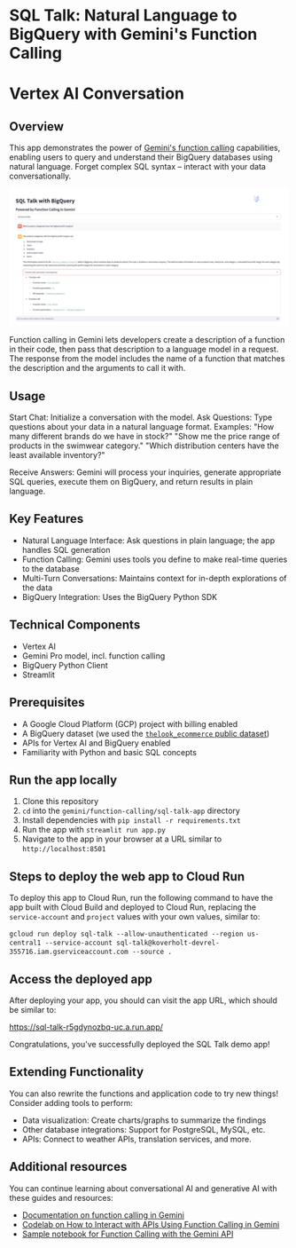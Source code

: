 # SQL Talk: Natural Language to BigQuery with Gemini's Function Calling

# Vertex AI Conversation

## Overview

This app demonstrates the power of
[Gemini's function calling](https://cloud.google.com/vertex-ai/docs/generative-ai/multimodal/function-calling)
capabilities, enabling users to query and understand their BigQuery databases
using natural language. Forget complex SQL syntax – interact with your data
conversationally.

![SQL Talk Demo App](sql-talk.png)

Function calling in Gemini lets developers create a description of a function in
their code, then pass that description to a language model in a request. The
response from the model includes the name of a function that matches the
description and the arguments to call it with.

## Usage

Start Chat: Initialize a conversation with the model.
Ask Questions: Type questions about your data in a natural language format.
Examples:
"How many different brands do we have in stock?"
"Show me the price range of products in the swimwear category."
"Which distribution centers have the least available inventory?"

Receive Answers: Gemini will process your inquiries, generate appropriate SQL queries, execute them on BigQuery, and return results in plain language.

## Key Features

- Natural Language Interface: Ask questions in plain language; the app handles SQL generation
- Function Calling: Gemini uses tools you define to make real-time queries to the database
- Multi-Turn Conversations: Maintains context for in-depth explorations of the data
- BigQuery Integration: Uses the BigQuery Python SDK

## Technical Components

- Vertex AI
- Gemini Pro model, incl. function calling
- BigQuery Python Client
- Streamlit

## Prerequisites

- A Google Cloud Platform (GCP) project with billing enabled
- A BigQuery dataset (we used the
  [`thelook_ecommerce` public dataset](https://console.cloud.google.com/marketplace/product/bigquery-public-data/thelook-ecommerce))
- APIs for Vertex AI and BigQuery enabled
- Familiarity with Python and basic SQL concepts

## Run the app locally

1. Clone this repository
2. `cd` into the `gemini/function-calling/sql-talk-app` directory
3. Install dependencies with `pip install -r requirements.txt`
4. Run the app with `streamlit run app.py`
5. Navigate to the app in your browser at a URL similar to `http://localhost:8501`

## Steps to deploy the web app to Cloud Run

To deploy this app to Cloud Run, run the following command to have the app built
with Cloud Build and deployed to Cloud Run, replacing the `service-account` and
`project` values with your own values, similar to:

```
gcloud run deploy sql-talk --allow-unauthenticated --region us-central1 --service-account sql-talk@koverholt-devrel-355716.iam.gserviceaccount.com --source .
```

## Access the deployed app

After deploying your app, you should can visit the app URL, which should be
similar to:

https://sql-talk-r5gdynozbq-uc.a.run.app/

Congratulations, you've successfully deployed the SQL Talk demo app!

## Extending Functionality

You can also rewrite the functions and application code to try new things!
Consider adding tools to perform:

- Data visualization: Create charts/graphs to summarize the findings
- Other database integrations: Support for PostgreSQL, MySQL, etc.
- APIs: Connect to weather APIs, translation services, and more.

## Additional resources

You can continue learning about conversational AI and generative AI with
these guides and resources:

- [Documentation on function calling in Gemini](https://cloud.google.com/vertex-ai/docs/generative-ai/multimodal/function-calling)
- [Codelab on How to Interact with APIs Using Function Calling in Gemini](https://codelabs.developers.google.com/codelabs/gemini-function-calling)
- [Sample notebook for Function Calling with the Gemini API](https://github.com/GoogleCloudPlatform/generative-ai/blob/main/gemini/function-calling/intro_function_calling.ipynb)
